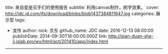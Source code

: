 title: 来自星座买手们的使用报告
subtitle: 利用canvas制作，刷字效果。
cover: http://jdc.jd.com/jfs/download/blobs/blob1437384811647.jpg
categories: 展示型
tags:
  - 宣传
author:
  nick: 京东
  github_name: JDC
date: 2016-12-13 08:00:00
publishDate: 2014-09-30T16:00:00.000Z
link: http://qian-duan-she-ji.jslab.pro/wx/html/act/201410/app/index.html

---